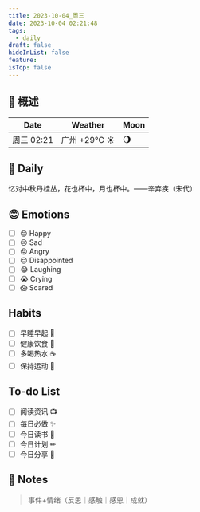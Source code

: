 ```yaml
---
title: 2023-10-04_周三
date: 2023-10-04 02:21:48
tags:
  - daily
draft: false
hideInList: false
feature: 
isTop: false
---
```




## 📅 概述

| Date           | Weather      | Moon |
| -------------- | ------------ | ---- |
| 周三 02:21 |广州 +29°C ☀️  |🌖|

## 📖 Daily

忆对中秋丹桂丛，花也杯中，月也杯中。——辛弃疾（宋代）

## 😊 Emotions

- [ ] 😊 Happy
- [ ] 😢 Sad
- [ ] 😡 Angry
- [ ] 😔 Disappointed
- [ ] 😂 Laughing
- [ ] 😭 Crying
- [ ] 😱 Scared

## Habits

- [ ] 早睡早起 🌃
- [ ] 健康饮食 🥗
- [ ] 多喝热水 ☕️
- [ ] 保持运动 💪

## To-do List

- [ ] 阅读资讯 📺
- [ ] 每日必做 ✨
- [ ] 今日读书 📖
- [ ] 今日计划 ✏
- [ ] 今日分享 📌

## 📝 Notes
> 事件+情绪（反思｜感触｜感恩｜成就）

